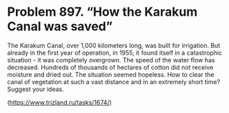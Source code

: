 # Problem 897. “How the Karakum Canal was saved”

The Karakum Canal, over 1,000 kilometers long, was built for irrigation. But already in the first year of operation, in 1955, it found itself in a catastrophic situation - it was completely overgrown. The speed of the water flow has decreased. Hundreds of thousands of hectares of cotton did not receive moisture and dried out. The situation seemed hopeless. How to clear the canal of vegetation at such a vast distance and in an extremely short time? Suggest your ideas.

(https://www.trizland.ru/tasks/1674/)